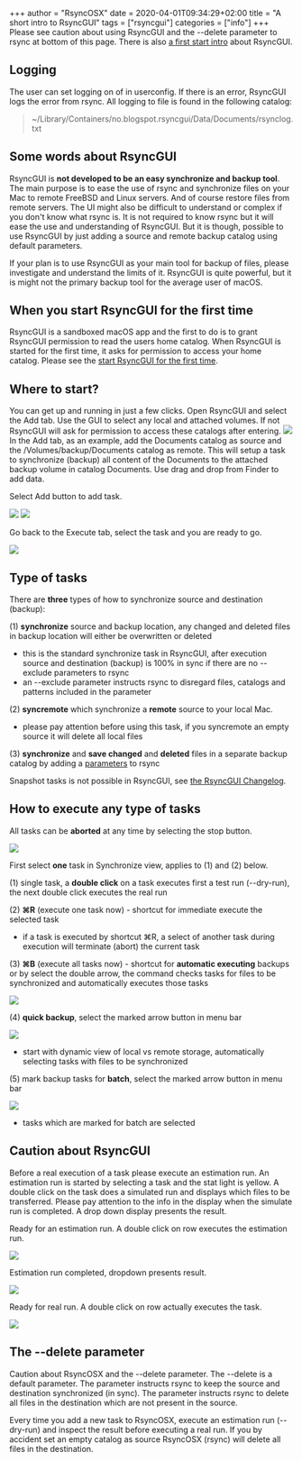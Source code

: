 +++
author = "RsyncOSX"
date = 2020-04-01T09:34:29+02:00
title =  "A short intro to RsyncGUI"
tags = ["rsyncgui"]
categories = ["info"]
+++
Please see caution about using RsyncGUI and the --delete parameter to rsync at bottom of this page. There is also [a first start intro](/post/rsyncguifirststart) about RsyncGUI.

## Logging

The user can set logging on of in userconfig. If there is an error, RsyncGUI logs the error from rsync. All logging to file is found in the following catalog:

 > ~/Library/Containers/no.blogspot.rsyncgui/Data/Documents/rsynclog.txt

## Some words about RsyncGUI

RsyncGUI is **not developed to be an easy synchronize and backup tool**. The main purpose is to ease the use of rsync and synchronize files on your Mac to remote FreeBSD and Linux servers. And of course restore files from remote servers. The UI might also be difficult to understand or complex if you don't know what rsync is. It is not required to know rsync but it will ease the use and understanding of RsyncGUI. But it is though, possible to use RsyncGUI by just adding a source and remote backup catalog using default parameters.

If your plan is to use RsyncGUI as your main tool for backup of files, please investigate and understand the limits of it. RsyncGUI is quite powerful, but it is might not the primary backup tool for the average user of macOS.

## When you start RsyncGUI for the first time

RsyncGUI is a sandboxed macOS app and the first to do is to grant RsyncGUI permission to read the users home catalog. When RsyncGUI is started for the first time, it asks for permission to access your home catalog. Please see the [start RsyncGUI for the first time](/post/RsyncGUIfirststart).

## Where to start?

You can get up and running in just a few clicks. Open RsyncGUI and select the Add tab. Use the GUI to select any local and attached volumes. If not RsyncGUI will ask for permission to access these catalogs after entering.
![](/images/RsyncOSX/master/intro/main1.png)
In the Add tab, as an example, add the Documents catalog as source and the /Volumes/backup/Documents catalog as remote. This will setup a task to synchronize (backup) all content of the Documents to the attached backup volume in catalog Documents. Use drag and drop from Finder to add data.

Select Add button to add task.

![](/images/RsyncOSX/master/intro/main2.png)
![](/images/RsyncOSX/master/intro/main3.png)

Go back to the Execute tab, select the task and you are ready to go.

![](/images/RsyncOSX/master/intro/main4.png)

## Type of tasks

There  are **three** types of how to synchronize source and destination (backup):

(1) **synchronize** source and backup location, any changed and deleted files in backup location will either be overwritten or deleted
  - this is the standard synchronize task in RsyncGUI, after execution source and destination (backup) is 100% in sync if there are no --exclude parameters to rsync
  - an --exclude parameter instructs rsync to disregard files, catalogs and patterns included in the parameter

(2) **syncremote** which synchronize a **remote** source to your local Mac.
  - please pay attention before using this task, if you syncremote an empty source it will delete all local files

(3) **synchronize** and **save changed** and **deleted** files in a separate backup catalog by adding a [parameters](/post/Parameters) to rsync

Snapshot tasks is not possible in RsyncGUI, see [the RsyncGUI Changelog](/post/RsyncGUIChangelog).

## How to execute any type of tasks

All tasks can be **aborted** at any time by selecting the stop button.

![](/images/RsyncOSX/master/intro/menu1.png)

First select **one** task in Synchronize view, applies to (1) and (2) below.

(1) single task, a **double click** on a task executes first a test run (--dry-run), the next double click executes the real run

(2) **⌘R** (execute one task now) - shortcut for immediate execute the selected task
- if a task is executed by shortcut ⌘R, a select of another task during execution will terminate (abort) the current task

(3) **⌘B** (execute all tasks now) - shortcut for **automatic executing** backups or by select the double arrow, the command checks tasks for files to be synchronized and automatically executes those tasks

![](/images/RsyncOSX/master/intro/menu4.png)

(4) **quick backup**, select the marked arrow button in menu bar

![](/images/RsyncOSX/master/intro/menu2.png)

- start with dynamic view of local vs remote storage, automatically selecting tasks with files to be synchronized

(5) mark backup tasks for **batch**, select the marked arrow button in menu bar

![](/images/RsyncOSX/master/intro/menu3.png)

- tasks which are marked for batch are selected

## Caution about RsyncGUI

Before a real execution of a task please execute an estimation run. An estimation run is started by selecting a task and the stat light is yellow. A double click on the task does a simulated run and displays which files to be transferred. Please pay attention to the info in the display when the simulate run is completed. A drop down display presents the result.

Ready for an estimation run. A double click on row executes the estimation run.

![](/images/RsyncOSX/master/intro/simulate.png)

Estimation run completed, dropdown presents result.

![](/images/RsyncOSX/master/intro/display.png)

Ready for real run. A double click on row actually executes the task.

![](/images/RsyncOSX/master/intro/realrun.png)

## The --delete parameter

Caution about RsyncOSX and the --delete parameter. The --delete is a default parameter. The parameter instructs
rsync to keep the source and destination synchronized (in sync). The parameter instructs rsync to delete all files in the destination which are not present in the source.

Every time you add a new task to RsyncOSX, execute an estimation run (--dry-run) and inspect the result before executing a real
run. If you by accident set an empty catalog as source RsyncOSX (rsync) will delete all files in the destination.

